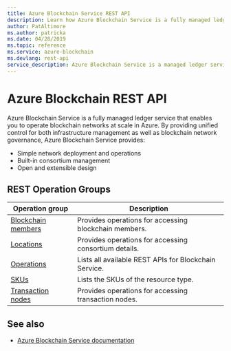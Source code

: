 ```yaml
---
title: Azure Blockchain Service REST API
description: Learn how Azure Blockchain Service is a fully managed ledger service that enables you to operate blockchain networks at scale in Azure.
author: PatAltimore
ms.author: patricka
ms.date: 04/28/2019
ms.topic: reference
ms.service: azure-blockchain
ms.devlang: rest-api
service_description: Azure Blockchain Service is a managed ledger service that enables you to operate blockchain networks in Azure.
---
```


# Azure Blockchain REST API

Azure Blockchain Service is a fully managed ledger service that enables you to operate blockchain networks at scale in Azure.  By providing unified control for both infrastructure management as well as blockchain network governance, Azure Blockchain Service provides:

* Simple network deployment and operations
* Built-in consortium management
* Open and extensible design


## REST Operation Groups 

| Operation group | Description                                                        |
|-----------------|--------------------------------------------------------------------|
| [Blockchain members](xref:management.azure.com.blockchain.2019-06-01-preview.blockchainmembers)  | Provides operations for accessing blockchain members. |
| [Locations](xref:management.azure.com.blockchain.2019-06-01-preview.locations)  | Provides operations for accessing consortium details. |
| [Operations](xref:management.azure.com.blockchain.2019-06-01-preview.operations)  | Lists all available REST APIs for Blockchain Service. |
| [SKUs](xref:management.azure.com.blockchain.2019-06-01-preview.skus)  | Lists the SKUs of the resource type. |
| [Transaction nodes](xref:management.azure.com.blockchain.2019-06-01-preview.transactionnodes)  | Provides operations for accessing transaction nodes. |

## See also

- [Azure Blockchain Service documentation](https://docs.microsoft.com/azure/blockchain/service)
